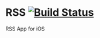 # RSS [![Build Status](https://travis-ci.org/kthotav/RSS.svg?branch=master)](https://travis-ci.org/kthotav/RSS)
RSS App for iOS
